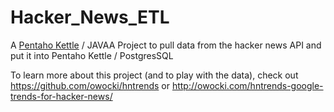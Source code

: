 # Hacker_News_ETL

A [Pentaho Kettle](http://community.pentaho.com/projects/data-integration/) / JAVAA Project to pull data from the hacker news API and put it into Pentaho Kettle / PostgresSQL

To learn more about this project (and to play with the data), check out https://github.com/owocki/hntrends or http://owocki.com/hntrends-google-trends-for-hacker-news/

<!-- Google Analytics --> 
<img src='https://ga-beacon.appspot.com/UA-1014419-15/owocki/Hacker_News_ETL' style='width:1px; height:1px;' >
